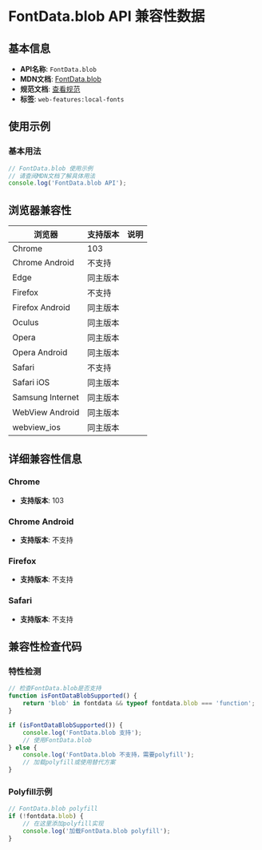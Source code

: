 # FontData.blob API 兼容性数据

## 基本信息

- **API名称**: `FontData.blob`
- **MDN文档**: [FontData.blob](https://developer.mozilla.org/docs/Web/API/FontData/blob)
- **规范文档**: [查看规范](https://wicg.github.io/local-font-access/#ref-for-dom-fontdata-blob①)
- **标签**: `web-features:local-fonts`

## 使用示例

### 基本用法

```javascript
// FontData.blob 使用示例
// 请查阅MDN文档了解具体用法
console.log('FontData.blob API');
```

## 浏览器兼容性

| 浏览器 | 支持版本 | 说明 |
|--------|----------|------|
| Chrome | 103 |  |
| Chrome Android | 不支持 |  |
| Edge | 同主版本 |  |
| Firefox | 不支持 |  |
| Firefox Android | 同主版本 |  |
| Oculus | 同主版本 |  |
| Opera | 同主版本 |  |
| Opera Android | 同主版本 |  |
| Safari | 不支持 |  |
| Safari iOS | 同主版本 |  |
| Samsung Internet | 同主版本 |  |
| WebView Android | 同主版本 |  |
| webview_ios | 同主版本 |  |

## 详细兼容性信息

### Chrome

- **支持版本**: 103

### Chrome Android

- **支持版本**: 不支持

### Firefox

- **支持版本**: 不支持

### Safari

- **支持版本**: 不支持

## 兼容性检查代码

### 特性检测

```javascript
// 检查FontData.blob是否支持
function isFontDataBlobSupported() {
    return 'blob' in fontdata && typeof fontdata.blob === 'function';
}

if (isFontDataBlobSupported()) {
    console.log('FontData.blob 支持');
    // 使用FontData.blob
} else {
    console.log('FontData.blob 不支持，需要polyfill');
    // 加载polyfill或使用替代方案
}
```

### Polyfill示例

```javascript
// FontData.blob polyfill
if (!fontdata.blob) {
    // 在这里添加polyfill实现
    console.log('加载FontData.blob polyfill');
}
```

